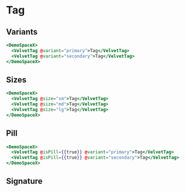 # Tag

## Variants

```hbs preview-template
<DemoSpaceX>
  <VelvetTag @variant="primary">Tag</VelvetTag>
  <VelvetTag @variant="secondary">Tag</VelvetTag>
</DemoSpaceX>
```

## Sizes

```hbs preview-template
<DemoSpaceX>
  <VelvetTag @size="sm">Tag</VelvetTag>
  <VelvetTag @size="md">Tag</VelvetTag>
  <VelvetTag @size="lg">Tag</VelvetTag>
</DemoSpaceX>
```

## Pill

```hbs preview-template
<DemoSpaceX>
  <VelvetTag @isPill={{true}} @variant="primary">Tag</VelvetTag>
  <VelvetTag @isPill={{true}} @variant="secondary">Tag</VelvetTag>
</DemoSpaceX>
```

## Signature

<!-- component-signature: velvet-tag -->
